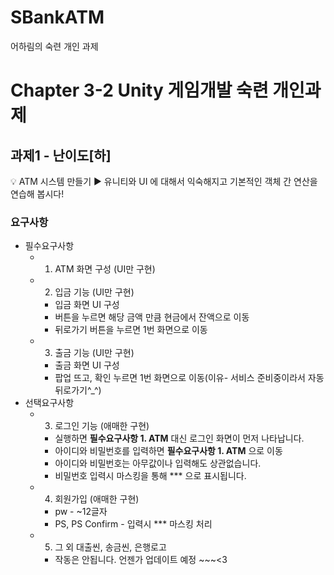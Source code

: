 # SBankATM
어하림의 숙련 개인 과제
# Chapter 3-2 Unity 게임개발 숙련 개인과제

## 과제1 - 난이도[하]

💡 ATM 시스템 만들기
▶ 유니티와 UI 에 대해서 익숙해지고 기본적인 객체 간 연산을 연습해 봅시다!

### 요구사항
- 필수요구사항
    - 1. ATM 화면 구성 (UI만 구현)
    - 2. 입금 기능 (UI만 구현)
        - 입금 화면 UI 구성
        - 버튼을 누르면 해당 금액 만큼 현금에서 잔액으로 이동  
        - 뒤로가기 버튼을 누르면 1번 화면으로 이동
    - 3. 출금 기능 (UI만 구현)
        - 출금 화면 UI 구성
        - 팝업 뜨고, 확인 누르면 1번 화면으로 이동(이유- 서비스 준비중이라서 자동 뒤로가기^_^)
- 선택요구사항
    - 3. 로그인 기능 (애매한 구현)
        - 실행하면 **필수요구사항 1. ATM** 대신 로그인 화면이 먼저 나타납니다.
        - 아이디와 비밀번호를  입력하면 **필수요구사항 1. ATM** 으로 이동
        - 아이디와 비밀번호는 아무값이나 입력해도 상관없습니다.
        - 비밀번호 입력시 마스킹을 통해 *** 으로 표시됩니다.
    - 4. 회원가입 (애매한 구현)
        - pw - ~12글자
        - PS, PS Confirm  - 입력시 *** 마스킹 처리
    - 5. 그 외 대출씬, 송금씬, 은행로고 
        - 작동은 안됩니다. 언젠가 업데이트 예정 ~~~<3

    
